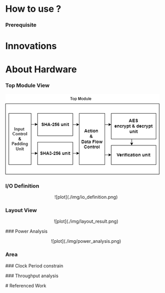 
# How to use ?
### Prerequisite

# Innovations

# About Hardware
### Top Module View

![plot](./img/top_view.png)

### I/O Definition
<p style="text-align:center"> 
![plot](./img/io_definition.png)
</p>  

### Layout View
<p style="text-align:center">
![plot](./img/layout_result.png)
</p>  
### Power Analysis
<p style="text-align:center">
![plot](./img/power_analysis.png)
</p>  

### Area 
<p style="text-align:center">
</p>  
### Clock Period constrain
<p style="text-align:center">
</p>  
### Throughput analysis
<p style="text-align:center">
</p>  
# Referenced Work


